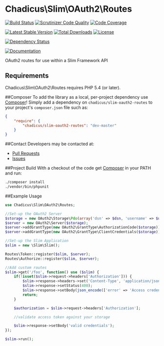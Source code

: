 # Chadicus\Slim\OAuth2\Routes

[![Build Status](https://travis-ci.org/chadicus/slim-oauth2-routes.svg?branch=master)](https://travis-ci.org/chadicus/slim-oauth2-routes)
[![Scrutinizer Code Quality](http://img.shields.io/scrutinizer/g/chadicus/slim-oauth2-routes.svg?style=flat)](https://scrutinizer-ci.com/g/chadicus/slim-oauth2-routes/)
[![Code Coverage](http://img.shields.io/coveralls/chadicus/slim-oauth2-routes.svg?style=flat)](https://coveralls.io/r/chadicus/slim-oauth2-routes)

[![Latest Stable Version](http://img.shields.io/packagist/v/chadicus/slim-oauth2-routes.svg?style=flat)](https://packagist.org/packages/chadicus/slim-oauth2-routes)
[![Total Downloads](http://img.shields.io/packagist/dt/chadicus/slim-oauth2-routes.svg?style=flat)](https://packagist.org/packages/chadicus/slim-oauth2-routes)
[![License](http://img.shields.io/packagist/l/chadicus/slim-oauth2-routes.svg?style=flat)](https://packagist.org/packages/chadicus/slim-oauth2-routes)

[![Dependency Status](https://www.versioneye.com/user/projects/55b908ed653762001a00133c/badge.svg?style=flat)](https://www.versioneye.com/user/projects/55b908ed653762001a00133c)

[![Documentation](https://img.shields.io/badge/reference-phpdoc-blue.svg?style=flat)](http://pholiophp.org/chadicus/slim-oauth2-routes)

OAuth2 routes for use within a Slim Framework API

## Requirements

Chadicus\Slim\OAuth2\Routes requires PHP 5.4 (or later).

##Composer
To add the library as a local, per-project dependency use [Composer](http://getcomposer.org)! Simply add a dependency on
`chadicus/slim-oauth2-routes` to your project's `composer.json` file such as:

```json
{
    "require": {
        "chadicus/slim-oauth2-routes": "dev-master"
    }
}
```

##Contact
Developers may be contacted at:

 * [Pull Requests](https://github.com/chadicus/slim-oauth2-routes/pulls)
 * [Issues](https://github.com/chadicus/slim-oauth2-routes/issues)

##Project Build
With a checkout of the code get [Composer](http://getcomposer.org) in your PATH and run:

```sh
./composer install
./vendor/bin/phpunit
```

##Example Usage
```php
use Chadicus\Slim\OAuth2\Routes;

//Set-up the OAuth2 Server
$storage = new OAuth2\Storage\Pdo(array('dsn' => $dsn, 'username' => $username, 'password' => $password));
$server = new OAuth2\Server($storage);
$server->addGrantType(new OAuth2\GrantType\AuthorizationCode($storage));
$server->addGrantType(new OAuth2\GrantType\ClientCredentials($storage));

//Set-up the Slim Application
$slim = new \Slim\Slim();

Routes\Token::register($slim, $server);
Routes\Authorize::register($slim, $server);

//Add custom routes
$slim->get('/foo', function() use ($slim) {
    if(!isset($slim->request->headers['Authorization'])) {
        $slim->response->headers->set('Content-Type', 'application/json');
        $slim->response->setStatus(400);
        $slim->response->setBody(json_encode(['error' => 'Access credentials not supplied']));
        return;
    }

    $authorization = $slim->request->headers['Authorization'];

    //validate access token against your storage

    $slim->response->setBody('valid credentials');
});

$slim->run();
```
